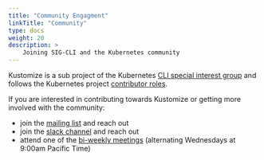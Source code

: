```yaml
---
title: "Community Engagment"
linkTitle: "Community"
type: docs
weight: 20
description: >
    Joining SIG-CLI and the Kubernetes community
---
```


[CLI special interest group]: https://github.com/kubernetes/community/tree/master/sig-cli#cli-special-interest-group
[contributor roles]: https://github.com/kubernetes/community/blob/master/community-membership.md#community-membership
[mailing list]: https://groups.google.com/forum/#!forum/kubernetes-sig-cli
[bi-weekly meetings]: https://docs.google.com/document/d/1r0YElcXt6G5mOWxwZiXgGu_X6he3F--wKwg-9UBc29I/edit?usp=sharing
[slack channel]: https://kubernetes.slack.com/messages/sig-cli

Kustomize is a sub project of the Kubernetes [CLI special interest group] and follows the Kubernetes
project [contributor roles].

If you are interested in contributing towards Kustomize or getting more involved with the community:

- join the [mailing list] and reach out
- join the [slack channel] and reach out
- attend one of the [bi-weekly meetings] (alternating Wednesdays at 9:00am Pacific Time)


